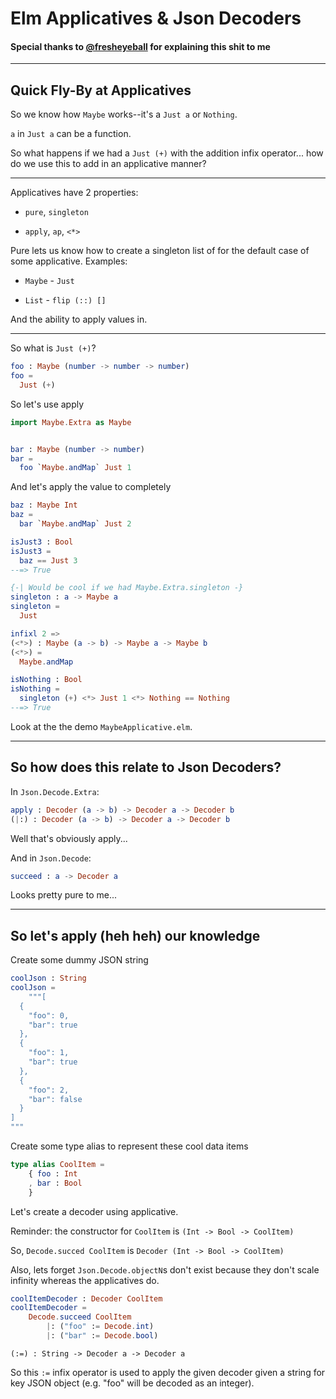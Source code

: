 # Elm Applicatives & Json Decoders
#### Special thanks to [@fresheyeball](https://github.com/fresheyeball) for explaining this shit to me


- - -


## Quick Fly-By at Applicatives

So we know how `Maybe` works--it's a `Just a` or `Nothing`.

`a` in `Just a` can be a function.

So what happens if we had a `Just (+)` with the addition infix
operator... how do we use this to add in an applicative manner?


- - -


Applicatives have 2 properties:

- `pure`, `singleton`

- `apply`, `ap`, `<*>`

Pure lets us know how to create a singleton list of for the
default case of some applicative. Examples:

- `Maybe` - `Just`

- `List` - `flip (::) []`

And the ability to apply values in.


- - -


So what is `Just (+)`?


```elm
foo : Maybe (number -> number -> number)
foo =
  Just (+)
```


So let's use apply


```elm
import Maybe.Extra as Maybe


bar : Maybe (number -> number)
bar =
  foo `Maybe.andMap` Just 1
```


And let's apply the value to completely


```elm
baz : Maybe Int
baz =
  bar `Maybe.andMap` Just 2

isJust3 : Bool
isJust3 =
  baz == Just 3
--=> True
```

```elm
{-| Would be cool if we had Maybe.Extra.singleton -}
singleton : a -> Maybe a
singleton =
  Just

infixl 2 =>
(<*>) : Maybe (a -> b) -> Maybe a -> Maybe b
(<*>) =
  Maybe.andMap

isNothing : Bool
isNothing =
  singleton (+) <*> Just 1 <*> Nothing == Nothing
--=> True
```


Look at the the demo `MaybeApplicative.elm`.


- - -


## So how does this relate to Json Decoders?


In `Json.Decode.Extra`:


```elm
apply : Decoder (a -> b) -> Decoder a -> Decoder b
(|:) : Decoder (a -> b) -> Decoder a -> Decoder b
```


Well that's obviously apply...

And in `Json.Decode`:


```elm
succeed : a -> Decoder a
```


Looks pretty pure to me...


- - -


## So let's apply (heh heh) our knowledge


Create some dummy JSON string


```elm
coolJson : String
coolJson =
    """[
  {
    "foo": 0,
    "bar": true
  },
  {
    "foo": 1,
    "bar": true
  },
  {
    "foo": 2,
    "bar": false
  }
]
"""
```


Create some type alias to represent these cool data items


```elm
type alias CoolItem =
    { foo : Int
    , bar : Bool
    }
```


Let's create a decoder using applicative.

Reminder: the constructor for `CoolItem` is `(Int -> Bool -> CoolItem)`

So, `Decode.succed CoolItem` is `Decoder (Int -> Bool -> CoolItem)`

Also, lets forget `Json.Decode.objectN`s don't exist because they don't
scale infinity whereas the applicatives do.


```elm
coolItemDecoder : Decoder CoolItem
coolItemDecoder =
    Decode.succeed CoolItem
        |: ("foo" := Decode.int)
        |: ("bar" := Decode.bool)
```


`(:=) : String -> Decoder a -> Decoder a`

So this `:=` infix operator is used to apply the given decoder given
a string for key JSON object (e.g. "foo" will be decoded as an integer).



